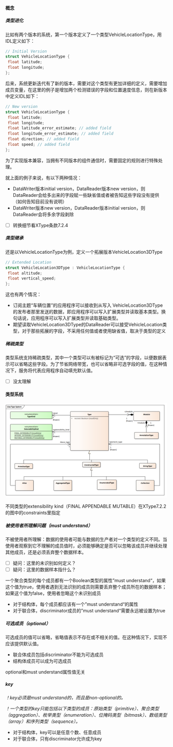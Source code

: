 #### 概念

##### 类型进化

比如有两个版本的系统，第一个版本定义了一个类型VehicleLocationType，用IDL定义如下：

```c++
// Initial Version
struct VehicleLocationType {
 float latitude;
 float longitude;
};
```

后来，系统更新迭代有了新的版本，需要对这个类型有更加详细的定义，需要增加成员变量，在这里的例子是增加两个检测错误的字段和位置速度信息，则在新版本中定义IDL如下：

```c++
// New version
struct VehicleLocationType {
 float latitude;
 float longitude;
 float latitude_error_estimate; // added field
 float longitude_error_estimate; // added field
 float direction; // added field
 float speed; // added field
};
```

为了实现版本兼容，当拥有不同版本的组件通信时，需要固定的规则进行特殊处理。

就上面的例子来说，有以下两种情况：

- DataWriter版本initial version，DataReader版本new version，则DataReader会给多出来的字段赋一些缺省值或者被告知这些字段没有提供（如何告知目前没有说明）
- DataWriter版本new version，DataReader版本initial version，则DataReader会将多余字段剥除

- [ ] 转换细节看XType条款7.2.4

##### 类型继承

还是以VehicleLocationType为例，定义一个拓展版本VehicleLocation3DType

```C++
// Extended Location
struct VehicleLocation3DType : VehicleLocationType {
 float altitude;
 float vertical_speed;
};
```

这也有两个情况：

- 订阅主题“车辆位置”的应用程序可以接收到从写入 VehicleLocation3DType 的发布者那里发送的数据，即应用程序可以写入扩展类型并读取基本类型。换句话说，应用程序可以写入扩展类型并读取基础类型。
- 期望读取VehicleLocation3DType的DataReader可以接受VehicleLocation类型，对于那些拓展的字段，不采用任何值或者使用缺省值，取决于类型的定义

##### 稀疏类型

类型系统支持稀疏类型，其中一个类型可以有被标记为“可选”的字段，以便数据表示可以省略这些字段。为了节省网络带宽，也可以省略非可选字段的值，在这种情况下，服务将代表应用程序自动填充默认值。

- [ ] 没太理解

#### 类型系统

<img src="pic/XType-type-system-model.png" />

不同类型的extensibility kind（FINAL APPENDABLE MUTABLE）在XType7.2.2的图中的constraints里指定

##### 被使用者所理解问题（must understand）

不被使用者所理解：数据的使用者可能与数据的生产者对一个类型的定义不同。当使用者观察到它不理解的成员值时，必须能够确定是否可以忽略该成员并继续处理其他成员，还是必须丢弃整个数据样本。

- [ ] 疑问：这里的未识别如何定义？
- [ ] 疑问：这里的数据样本指什么？

一个聚合类型的每个成员都有一个Boolean类型的属性”must understand“，如果这个值为true，使用者遇到无法识别的成员则需要丢弃整个成员所在的数据样本；如果这个值为false，使用者忽略这个未识别成员

- 对于结构体，每个成员都应该有一个”must understand“的属性
- 对于联合体，discriminator成员的”must understand“需要永远被设置为true

##### 可选成员（optional）

可选成员的值可以省略，省略值表示不存在或不相关的值。在这种情况下，实现不应该提供默认值。

- 联合体成员包括discriminator不能为可选成员
- 结构体成员可以成为可选成员

optional和must understand属性值无关

##### key

*！key必须是must understand的，而且是non-optional的。*

*！一个类型的key只能包括以下类型的成员：原始类型（primitive）、聚合类型（aggregation）、枚举类型（enumeration）、位掩码类型（bitmask）、数组类型（array）和序列类型（sequence）。*

- 对于结构体，key可以是任意个数、任意成员
- 对于联合体，只有discriminator允许成为key

